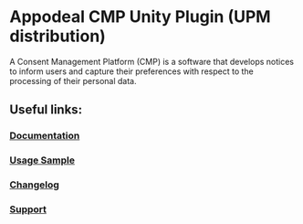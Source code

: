 # Appodeal CMP Unity Plugin (UPM distribution)

A Consent Management Platform (CMP) is a software that develops notices to inform users and capture their
preferences with respect to the processing of their personal data.

## Useful links:

### [Documentation](https://docs.appodeal.com/unity/data-protection/gdpr-and-ccpa)

### [Usage Sample](Samples~/UsageSample/AppodealCmpDemo.cs)

### [Changelog](CHANGELOG.md)

### [Support](https://faq.appodeal.com/en/articles/96628-technical-support)
